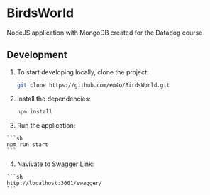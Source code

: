 # BirdsWorld
NodeJS application with MongoDB created for the Datadog course

## Development
1. To start developing locally, clone the project:

    ```sh
    git clone https://github.com/em4o/BirdsWorld.git
    ```
2.  Install the dependencies:

    ```sh
    npm install
    ```
 3.  Run the application:

    ```sh
    npm run start
    ```
    
 4.  Navivate to Swagger Link:

    ```sh
    http://localhost:3001/swagger/
    ```
